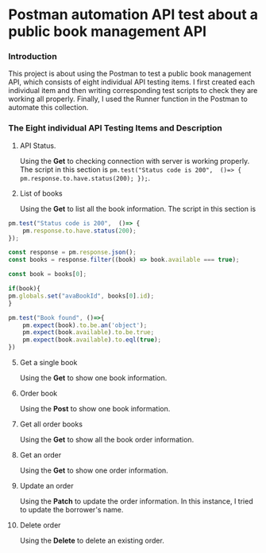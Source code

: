 # Postman automation API test about a public book management API

### Introduction
This project is about using the Postman to test a public book management API, which consists of eight individual API testing items.  I first created each individual item and then writing corresponding test scripts to check they are working all properly. Finally, I used the Runner function in the Postman to automate this collection. 

### The Eight individual API Testing Items and Description
1. API Status.

    Using the **Get** to checking connection with server is working properly. The script in this section is
    `pm.test("Status code is 200",  ()=> {
    pm.response.to.have.status(200);
});`.
  
3. List of books
   
    Using the  **Get** to list all the book information. The script in this section is
```javascript
pm.test("Status code is 200",  ()=> {
    pm.response.to.have.status(200);
});

const response = pm.response.json();
const books = response.filter((book) => book.available === true);

const book = books[0];

if(book){
pm.globals.set("avaBookId", books[0].id);
}

pm.test("Book found", ()=>{
    pm.expect(book).to.be.an('object');
    pm.expect(book.available).to.be.true;
    pm.expect(book.available).to.eql(true);
})
```
  

5. Get a single book

    Using the **Get** to show one book information.
   
7. Order book

    Using the **Post** to show one book information.
    
9. Get all order books

    Using the **Get** to show all the book order information.
   
11. Get an order

     Using the **Get** to show one order information.
    
13. Update an order

    Using the **Patch** to update the order information. In this instance, I tried to update the borrower's name.
     
15. Delete order

    Using the **Delete** to delete an existing order.
